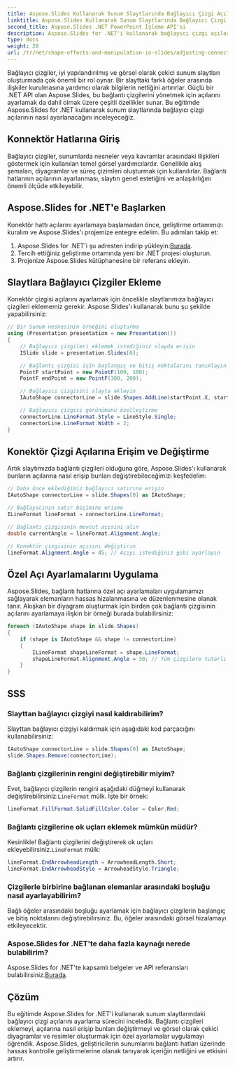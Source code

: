 ```yaml
---
title: Aspose.Slides Kullanarak Sunum Slaytlarında Bağlayıcı Çizgi Açılarını Ayarlama
linktitle: Aspose.Slides Kullanarak Sunum Slaytlarında Bağlayıcı Çizgi Açılarını Ayarlama
second_title: Aspose.Slides .NET PowerPoint İşleme API'si
description: Aspose.Slides for .NET'i kullanarak bağlayıcı çizgi açılarını ayarlayarak sunum slaytlarınızı nasıl geliştireceğinizi öğrenin. Kod örnekleri içeren adım adım kılavuz.
type: docs
weight: 28
url: /tr/net/shape-effects-and-manipulation-in-slides/adjusting-connector-line-angles/
---
```


Bağlayıcı çizgiler, iyi yapılandırılmış ve görsel olarak çekici sunum slaytları oluşturmada çok önemli bir rol oynar. Bir slayttaki farklı öğeler arasında ilişkiler kurulmasına yardımcı olarak bilgilerin netliğini artırırlar. Güçlü bir .NET API olan Aspose.Slides, bu bağlantı çizgilerini yönetmek için açılarını ayarlamak da dahil olmak üzere çeşitli özellikler sunar. Bu eğitimde Aspose.Slides for .NET kullanarak sunum slaytlarında bağlayıcı çizgi açılarının nasıl ayarlanacağını inceleyeceğiz.

## Konnektör Hatlarına Giriş

Bağlayıcı çizgiler, sunumlarda nesneler veya kavramlar arasındaki ilişkileri göstermek için kullanılan temel görsel yardımcılardır. Genellikle akış şemaları, diyagramlar ve süreç çizimleri oluşturmak için kullanılırlar. Bağlantı hatlarının açılarının ayarlanması, slaytın genel estetiğini ve anlaşılırlığını önemli ölçüde etkileyebilir.

## Aspose.Slides for .NET'e Başlarken

Konektör hattı açılarını ayarlamaya başlamadan önce, geliştirme ortamımızı kuralım ve Aspose.Slides'ı projemize entegre edelim. Bu adımları takip et:

1. Aspose.Slides for .NET'i şu adresten indirip yükleyin:[Burada](https://releases.aspose.com/slides/net/).
2. Tercih ettiğiniz geliştirme ortamında yeni bir .NET projesi oluşturun.
3. Projenize Aspose.Slides kütüphanesine bir referans ekleyin.

## Slaytlara Bağlayıcı Çizgiler Ekleme

Konektör çizgisi açılarını ayarlamak için öncelikle slaytlarımıza bağlayıcı çizgileri eklememiz gerekir. Aspose.Slides'ı kullanarak bunu şu şekilde yapabilirsiniz:

```csharp
// Bir Sunum nesnesinin örneğini oluşturma
using (Presentation presentation = new Presentation())
{
    // Bağlayıcı çizgileri eklemek istediğiniz slayda erişin
    ISlide slide = presentation.Slides[0];

    // Bağlantı çizgisi için başlangıç ve bitiş noktalarını tanımlayın
    PointF startPoint = new PointF(100, 100);
    PointF endPoint = new PointF(300, 200);

    // Bağlayıcı çizgisini slayta ekleyin
    IAutoShape connectorLine = slide.Shapes.AddLine(startPoint.X, startPoint.Y, endPoint.X, endPoint.Y);

    // Bağlayıcı çizgisi görünümünü özelleştirme
    connectorLine.LineFormat.Style = LineStyle.Single;
    connectorLine.LineFormat.Width = 2;
}
```

## Konektör Çizgi Açılarına Erişim ve Değiştirme

Artık slaytımızda bağlantı çizgileri olduğuna göre, Aspose.Slides'ı kullanarak bunların açılarına nasıl erişip bunları değiştirebileceğimizi keşfedelim:

```csharp
// Daha önce eklediğimiz bağlayıcı satırına erişin
IAutoShape connectorLine = slide.Shapes[0] as IAutoShape;

// Bağlayıcının satır biçimine erişme
ILineFormat lineFormat = connectorLine.LineFormat;

// Bağlantı çizgisinin mevcut açısını alın
double currentAngle = lineFormat.Alignment.Angle;

// Konektör çizgisinin açısını değiştirin
lineFormat.Alignment.Angle = 45; // Açıyı istediğiniz gibi ayarlayın
```

## Özel Açı Ayarlamalarını Uygulama

Aspose.Slides, bağlantı hatlarına özel açı ayarlamaları uygulamamızı sağlayarak elemanların hassas hizalanmasına ve düzenlenmesine olanak tanır. Akışkan bir diyagram oluşturmak için birden çok bağlantı çizgisinin açılarını ayarlamaya ilişkin bir örneği burada bulabilirsiniz:

```csharp
foreach (IAutoShape shape in slide.Shapes)
{
    if (shape is IAutoShape && shape != connectorLine)
    {
        ILineFormat shapeLineFormat = shape.LineFormat;
        shapeLineFormat.Alignment.Angle = 30; // Tüm çizgilere tutarlı bir açı uygulayın
    }
}
```

## SSS

### Slayttan bağlayıcı çizgiyi nasıl kaldırabilirim?

Slayttan bağlayıcı çizgiyi kaldırmak için aşağıdaki kod parçacığını kullanabilirsiniz:

```csharp
IAutoShape connectorLine = slide.Shapes[0] as IAutoShape;
slide.Shapes.Remove(connectorLine);
```

### Bağlantı çizgilerinin rengini değiştirebilir miyim?

 Evet, bağlayıcı çizgilerin rengini aşağıdaki düğmeyi kullanarak değiştirebilirsiniz:`LineFormat` mülk. İşte bir örnek:

```csharp
lineFormat.FillFormat.SolidFillColor.Color = Color.Red;
```

### Bağlantı çizgilerine ok uçları eklemek mümkün müdür?

 Kesinlikle! Bağlantı çizgilerini değiştirerek ok uçları ekleyebilirsiniz.`LineFormat` mülk:

```csharp
lineFormat.EndArrowheadLength = ArrowheadLength.Short;
lineFormat.EndArrowheadStyle = ArrowheadStyle.Triangle;
```

### Çizgilerle birbirine bağlanan elemanlar arasındaki boşluğu nasıl ayarlayabilirim?

Bağlı öğeler arasındaki boşluğu ayarlamak için bağlayıcı çizgilerin başlangıç ve bitiş noktalarını değiştirebilirsiniz. Bu, öğeler arasındaki görsel hizalamayı etkileyecektir.

### Aspose.Slides for .NET'te daha fazla kaynağı nerede bulabilirim?

Aspose.Slides for .NET'te kapsamlı belgeler ve API referansları bulabilirsiniz.[Burada](https://reference.aspose.com/slides/net/).

## Çözüm

Bu eğitimde Aspose.Slides for .NET'i kullanarak sunum slaytlarındaki bağlayıcı çizgi açılarını ayarlama sürecini inceledik. Bağlantı çizgileri eklemeyi, açılarına nasıl erişip bunları değiştirmeyi ve görsel olarak çekici diyagramlar ve resimler oluşturmak için özel ayarlamalar uygulamayı öğrendik. Aspose.Slides, geliştiricilerin sunumlarını bağlantı hatları üzerinde hassas kontrolle geliştirmelerine olanak tanıyarak içeriğin netliğini ve etkisini artırır.